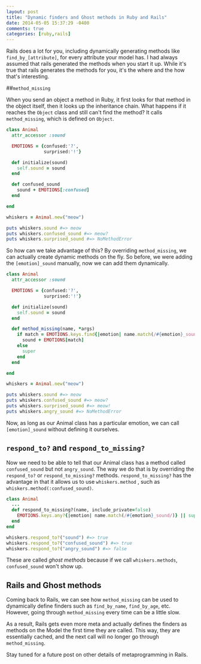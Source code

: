 ```yaml
---
layout: post
title: "Dynamic finders and Ghost methods in Ruby and Rails"
date: 2014-05-05 15:37:29 -0400
comments: true
categories: [ruby,rails]
---
```

Rails does a lot for you, including dynamically generating methods like `find_by_[attribute]`, for every attribute your model has. I had always assumed that rails generated the methods when you start it up. While it's true that rails generates the methods for you, it's the where and the how that's interesting.

##`method_missing`

When you send an object a method in Ruby, it first looks for that method in the object itself, then it looks up the inheritance chain. What happens if it reaches the `Object` class and still can't find the method? It calls `method_missing`, which is defined on `Object`. 

```ruby
class Animal
  attr_accessor :sound

  EMOTIONS = {confused:'?',
              surprised:'!'}

  def initialize(sound)
    self.sound = sound
  end

  def confused_sound
    sound + EMOTIONS[:confused]
  end

end

whiskers = Animal.new("meow")

puts whiskers.sound #=> meow
puts whiskers.confused_sound #=> meow?
puts whiskers.surprised_sound #=> NoMethodError
```
So how can we take advantage of this? By overriding `method_missing`, we can actually create dynamic methods on the fly. So before, we were adding the `[emotion]_sound` manually, now we can add them dynamically.

```ruby
class Animal
  attr_accessor :sound

  EMOTIONS = {confused:'?',
              surprised:'!'}

  def initialize(sound)
    self.sound = sound
  end

  def method_missing(name, *args)
    if match = EMOTIONS.keys.find{|emotion| name.match(/#{emotion}_sound/)}
      sound + EMOTIONS[match]
    else
      super
    end
  end

end

whiskers = Animal.new("meow")

puts whiskers.sound #=> meow
puts whiskers.confused_sound #=> meow?
puts whiskers.surprised_sound #=> meow!
puts whiskers.angry_sound #=> NoMethodError
```

Now, as long as our Animal class has a particular emotion, we can call `[emotion]_sound` without defining it ourselves. 

## `respond_to?` and `respond_to_missing?`

Now we need to be able to tell that our Animal class has a method called `confused_sound` but not `angry_sound`. The way we do that is by overriding the `respond_to?` or `respond_to_missing?` methods. `respond_to_missing?` has the advantage in that it allows us to use `whiskers.method` , such as `whiskers.method(:confused_sound)`.

```ruby
class Animal
  ...
  def respond_to_missing?(name, include_private=false)
    EMOTIONS.keys.any?{|emotion| name.match(/#{emotion}_sound/)} || super
  end
end

whiskers.respond_to?("sound") #=> true
whiskers.respond_to?("confused_sound") #=> true
whiskers.respond_to?("angry_sound") #=> false
```
These are called _ghost methods_ because if we call `whiskers.methods`, `confused_sound` won't show up. 

## Rails and Ghost methods

Coming back to Rails, we can see how `method_missing` can be used to dynamically define finders such as `find_by_name`, `find_by_age`, etc. However, going through `method_missing` every time can be a little slow. 

As a result, Rails gets even more meta and actually defines the finders as methods on the Model the first time they are called. This way, they are essentially cached, and the next call will no longer go through `method_missing`. 

Stay tuned for a  future post on other details of metaprogramming in Rails. 